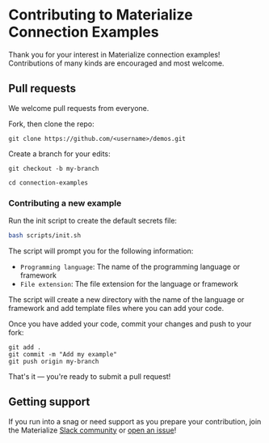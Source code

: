 # Contributing to Materialize Connection Examples

Thank you for your interest in Materialize connection examples!
Contributions of many kinds are encouraged and most welcome.

## Pull requests

We welcome pull requests from everyone.

Fork, then clone the repo:

```
git clone https://github.com/<username>/demos.git
```

Create a branch for your edits:

```
git checkout -b my-branch

cd connection-examples
```

### Contributing a new example

Run the init script to create the default secrets file:

```bash
bash scripts/init.sh
```

The script will prompt you for the following information:
- `Programming language`: The name of the programming language or framework
- `File extension`: The file extension for the language or framework

The script will create a new directory with the name of the language or framework
and add template files where you can add your code.

Once you have added your code, commit your changes and push to your fork:

```
git add .
git commit -m "Add my example"
git push origin my-branch
```

That's it — you're ready to submit a pull request!

## Getting support

If you run into a snag or need support as you prepare your contribution, join the Materialize [Slack community](https://materialize.com/s/chat) or [open an issue](https://github.com/MaterializeInc/connection-examples/issues/new)!
